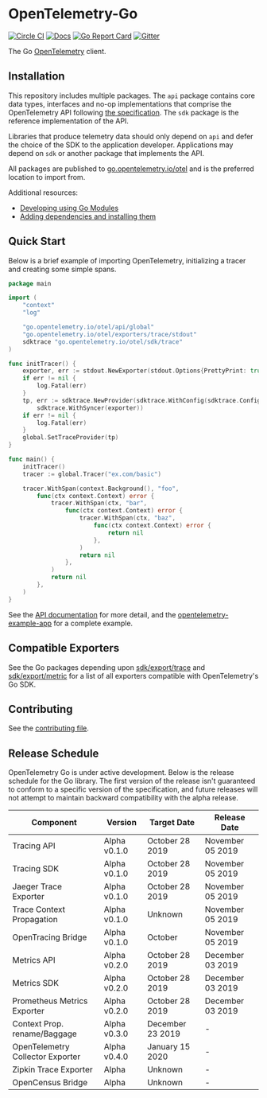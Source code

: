 # OpenTelemetry-Go

[![Circle CI](https://circleci.com/gh/open-telemetry/opentelemetry-go.svg?style=svg)](https://circleci.com/gh/open-telemetry/opentelemetry-go)
[![Docs](https://godoc.org/go.opentelemetry.io/otel?status.svg)](https://godoc.org/go.opentelemetry.io/otel)
[![Go Report Card](https://goreportcard.com/badge/go.opentelemetry.io/otel)](https://goreportcard.com/report/go.opentelemetry.io/otel)
[![Gitter](https://badges.gitter.im/open-telemetry/opentelemetry-go.svg)](https://gitter.im/open-telemetry/opentelemetry-go?utm_source=badge&utm_medium=badge&utm_campaign=pr-badge)

The Go [OpenTelemetry](https://opentelemetry.io/) client.

## Installation

This repository includes multiple packages. The `api`
package contains core data types, interfaces and no-op implementations that comprise the OpenTelemetry API following
[the
specification](https://github.com/open-telemetry/opentelemetry-specification).
The `sdk` package is the reference implementation of the API.

Libraries that produce telemetry data should only depend on `api`
and defer the choice of the SDK to the application developer. Applications may
depend on `sdk` or another package that implements the API.

All packages are published to [go.opentelemetry.io/otel](https://pkg.go.dev/go.opentelemetry.io/otel) and is the preferred location to import from.

Additional resources:

- [Developing using Go Modules](https://blog.golang.org/using-go-modules)
- [Adding dependencies and installing them](https://golang.org/cmd/go/#hdr-Add_dependencies_to_current_module_and_install_them)

## Quick Start

Below is a brief example of importing OpenTelemetry, initializing a tracer and creating some simple spans.

```go
package main

import (
	"context"
	"log"

	"go.opentelemetry.io/otel/api/global"
	"go.opentelemetry.io/otel/exporters/trace/stdout"
	sdktrace "go.opentelemetry.io/otel/sdk/trace"
)

func initTracer() {
	exporter, err := stdout.NewExporter(stdout.Options{PrettyPrint: true})
	if err != nil {
		log.Fatal(err)
	}
	tp, err := sdktrace.NewProvider(sdktrace.WithConfig(sdktrace.Config{DefaultSampler: sdktrace.AlwaysSample()}),
		sdktrace.WithSyncer(exporter))
	if err != nil {
		log.Fatal(err)
	}
	global.SetTraceProvider(tp)
}

func main() {
	initTracer()
	tracer := global.Tracer("ex.com/basic")

	tracer.WithSpan(context.Background(), "foo",
		func(ctx context.Context) error {
			tracer.WithSpan(ctx, "bar",
				func(ctx context.Context) error {
					tracer.WithSpan(ctx, "baz",
						func(ctx context.Context) error {
							return nil
						},
					)
					return nil
				},
			)
			return nil
		},
	)
}

```

See the [API
documentation](https://godoc.org/go.opentelemetry.io/otel) for more
detail, and the
[opentelemetry-example-app](./example/README.md)
for a complete example.

## Compatible Exporters

See the Go packages depending upon
[sdk/export/trace](https://pkg.go.dev/go.opentelemetry.io/otel/sdk/export/trace?tab=importedby)
and [sdk/export/metric](https://pkg.go.dev/go.opentelemetry.io/otel/sdk/export/metric?tab=importedby)
for a list of all exporters compatible with OpenTelemetry's Go SDK.

## Contributing

See the [contributing file](CONTRIBUTING.md).

## Release Schedule

OpenTelemetry Go is under active development. Below is the release schedule
for the Go library. The first version of the release isn't guaranteed to conform
to a specific version of the specification, and future releases will not
attempt to maintain backward compatibility with the alpha release.

| Component                        | Version      | Target Date      | Release Date     |
| -------------------------------- | ------------ | ---------------- | ---------------- |
| Tracing API                      | Alpha v0.1.0 | October 28 2019  | November 05 2019 |
| Tracing SDK                      | Alpha v0.1.0 | October 28 2019  | November 05 2019 |
| Jaeger Trace Exporter            | Alpha v0.1.0 | October 28 2019  | November 05 2019 |
| Trace Context Propagation        | Alpha v0.1.0 | Unknown          | November 05 2019 |
| OpenTracing Bridge               | Alpha v0.1.0 | October          | November 05 2019 |
| Metrics API                      | Alpha v0.2.0 | October 28 2019  | December 03 2019 |
| Metrics SDK                      | Alpha v0.2.0 | October 28 2019  | December 03 2019 |
| Prometheus Metrics Exporter      | Alpha v0.2.0 | October 28 2019  | December 03 2019 |
| Context Prop. rename/Baggage     | Alpha v0.3.0 | December 23 2019 | -                |
| OpenTelemetry Collector Exporter | Alpha v0.4.0 | January 15 2020  | -                |
| Zipkin Trace Exporter            | Alpha        | Unknown          | -                |
| OpenCensus Bridge                | Alpha        | Unknown          | -                |
